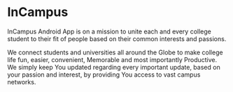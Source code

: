 # InCampus
InCampus Android App is on a mission to unite each and every college student to their fit of people based on their common interests and passions.

We connect students and universities all around the Globe to make college life fun, easier, convenient, Memorable and most importantly Productive.
We simply keep You updated regarding every important update, based on your passion and interest, by providing You access to vast campus networks.
